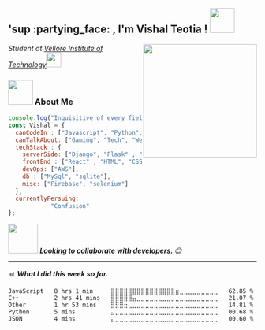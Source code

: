 <h2>	'sup :partying_face: , I'm Vishal Teotia ! <img src="https://cdn.iconscout.com/icon/premium/png-64-thumb/punjabi-man-dancing-2179787-1858756.png" width="50"></h2>
<img align='right' src="https://i.ibb.co/QFVPgm0/output-onlinegiftools.gif" width="230">
<p><em>Student at <a href="https://chennai.vit.ac.in/">Vellore Institute of Technology</a><img src="https://cdni.iconscout.com/illustration/premium/thumb/man-listening-music-2948564-2447331.png" width="30"> 
</em></p>

### <img src="https://cdni.iconscout.com/illustration/premium/thumb/rajput-man-is-showing-swag-2660609-2231732.png" width="50"> About Me 

```javascript
console.log("Inquisitive of every field")
const Vishal = {
  canCodeIn : ["Javascript", "Python", "C++", "C"],
  canTalkAbout: ["Gaming", "Tech", "Web Dev", "Solid Modeling"],
  techStack : {
    serverSide: ["Django", "Flask" , "Redux"],
    frontEnd : ["React" , "HTML", "CSS"],
    devOps: ["AWS"],
    db : ["MySql", "sqlite"],
    misc: ["Firebase", "selenium"]
  },
  currentlyPersuing:
            "Confusion"
};
```

<img src="https://cdn3d.iconscout.com/3d/premium/thumb/business-deal-3597247-3010227.png" width="60"> <em><b>Looking to collaborate with developers. </b> 😊</em>

---

📊 <em><b>What I did this week so far. </b></em>

<!--START_SECTION:waka-->
```text
JavaScript   8 hrs 1 min     ⣿⣿⣿⣿⣿⣿⣿⣿⣿⣿⣿⣿⣿⣿⣿⣶⣀⣀⣀⣀⣀⣀⣀⣀⣀   62.85 % 
C++          2 hrs 41 mins   ⣿⣿⣿⣿⣿⣤⣀⣀⣀⣀⣀⣀⣀⣀⣀⣀⣀⣀⣀⣀⣀⣀⣀⣀⣀   21.07 % 
Other        1 hr 53 mins    ⣿⣿⣿⣶⣀⣀⣀⣀⣀⣀⣀⣀⣀⣀⣀⣀⣀⣀⣀⣀⣀⣀⣀⣀⣀   14.81 % 
Python       5 mins          ⣄⣀⣀⣀⣀⣀⣀⣀⣀⣀⣀⣀⣀⣀⣀⣀⣀⣀⣀⣀⣀⣀⣀⣀⣀   00.68 % 
JSON         4 mins          ⣄⣀⣀⣀⣀⣀⣀⣀⣀⣀⣀⣀⣀⣀⣀⣀⣀⣀⣀⣀⣀⣀⣀⣀⣀   00.60 % 
```
<!--END_SECTION:waka-->

